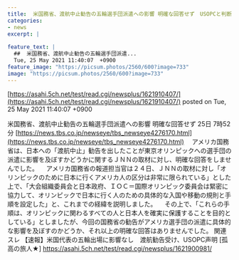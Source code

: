 ```yaml
---
title:  米国務省、渡航中止勧告の五輪選手団派遣への影響 明確な回答せず　USOPCと判断分かれる  
categories:
- news
excerpt: |
  
feature_text: |
  ##  米国務省、渡航中止勧告の五輪選手団派遣...
  Tue, 25 May 2021 11:40:07  +0900
feature_image: "https://picsum.photos/2560/600?image=733"
image: "https://picsum.photos/2560/600?image=733"
---
```


[https://asahi.5ch.net/test/read.cgi/newsplus/1621910407/](https://asahi.5ch.net/test/read.cgi/newsplus/1621910407/)
posted on Tue, 25 May 2021 11:40:07  +0900

<!--more-->

米国務省、渡航中止勧告の五輪選手団派遣への影響 明確な回答せず 25日 7時52分 [https://news.tbs.co.jp/newseye/tbs_newseye4276170.html](https://news.tbs.co.jp/newseye/tbs_newseye4276170.html) 　アメリカ国務省は、日本への「渡航中止」勧告を出したことが東京オリンピックへの選手団の派遣に影響を及ぼすかどうかに関するＪＮＮの取材に対し、明確な回答をしませんでした。 　アメリカ国務省の報道担当官は２４日、ＪＮＮの取材に対し「オリンピックのために日本に行くアメリカ人の区分は非常に限られている」とした上で、「大会組織委員会と日本政府、ＩＯＣ＝国際オリンピック委員会は緊密に協力して、オリンピックで日本に行く人のための具体的な入国や移動の規則と手順を設定した」と、これまでの経緯を説明しました。 　その上で、「これらの手順は、オリンピックに関わるすべての人と日本人を確実に保護することを目的としている」としましたが、今回の国務省の勧告がアメリカ選手団の派遣に具体的な影響を及ぼすのかどうか、それ以上の明確な回答はありませんでした。 関連スレ 【速報】米国代表の五輪出場に影響なし　渡航勧告受け、USOPC声明 [孤高の旅人★] https://asahi.5ch.net/test/read.cgi/newsplus/1621900981/
